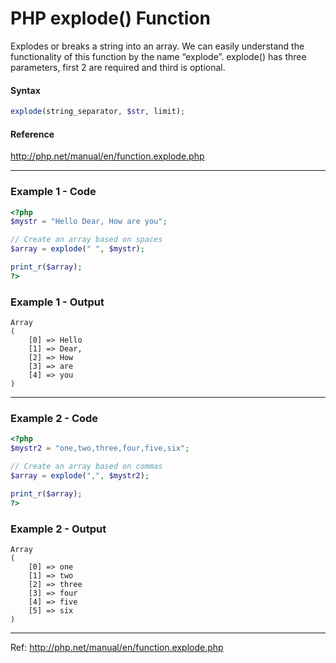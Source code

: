 # PHP explode() Function

Explodes or breaks a string into an array. We can easily understand the functionality of this function by the name “explode”. explode() has three parameters, first 2 are required and third is optional.

#### Syntax
```php
explode(string_separator, $str, limit);
```

#### Reference
http://php.net/manual/en/function.explode.php

***

### Example 1 - Code
```php
<?php
$mystr = "Hello Dear, How are you";

// Create an array based on spaces
$array = explode(" ", $mystr);

print_r($array);
?>
```

### Example 1 - Output
```
Array
(
    [0] => Hello
    [1] => Dear,
    [2] => How
    [3] => are
    [4] => you
)
```

***

### Example 2 - Code
```php
<?php
$mystr2 = "one,two,three,four,five,six";

// Create an array based on commas
$array = explode(",", $mystr2);

print_r($array);
?>
```

### Example 2 - Output
```
Array
(
    [0] => one
    [1] => two
    [2] => three
    [3] => four
    [4] => five
    [5] => six
)
```

***

Ref: http://php.net/manual/en/function.explode.php
